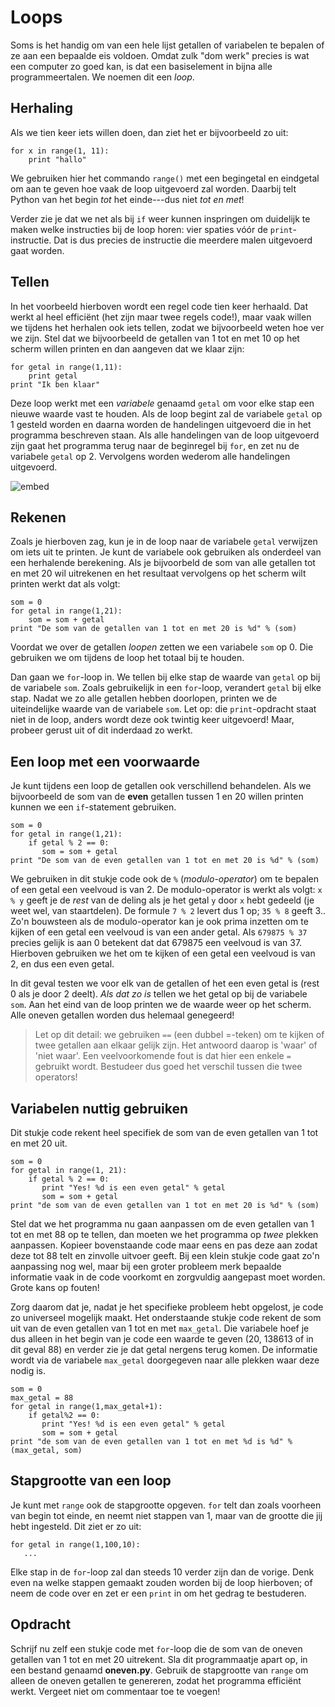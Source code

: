 # Loops

Soms is het handig om van een hele lijst getallen of variabelen te bepalen of ze aan een bepaalde eis voldoen. Omdat zulk "dom werk" precies is wat een computer zo goed kan, is dat een basiselement in bijna alle programmeertalen. We noemen dit een *loop*.

## Herhaling

Als we tien keer iets willen doen, dan ziet het er bijvoorbeeld zo uit:

	for x in range(1, 11):
		print "hallo"

We gebruiken hier het commando `range()` met een begingetal en eindgetal om aan te geven hoe vaak de loop uitgevoerd zal worden. Daarbij telt Python van het begin *tot* het einde---dus niet *tot en met*!

Verder zie je dat we net als bij `if` weer kunnen inspringen om duidelijk te maken welke instructies bij de loop horen: vier spaties vóór de `print`-instructie. Dat is dus precies de instructie die meerdere malen uitgevoerd gaat worden.

## Tellen

In het voorbeeld hierboven wordt een regel code tien keer herhaald. Dat werkt al heel efficiënt (het zijn maar twee regels code!), maar vaak willen we tijdens het herhalen ook iets tellen, zodat we bijvoorbeeld weten hoe ver we zijn. Stel dat we bijvoorbeeld de getallen van 1 tot en met 10 op het scherm willen printen en dan aangeven dat we klaar zijn:

	for getal in range(1,11):
    	print getal
	print "Ik ben klaar" 

Deze loop werkt met een *variabele* genaamd `getal` om voor elke stap een nieuwe waarde vast te houden. Als de loop begint zal de variabele `getal` op 1 gesteld worden en daarna worden de handelingen uitgevoerd die in het programma beschreven staan. Als alle handelingen van de loop uitgevoerd zijn gaat het programma terug naar de beginregel bij `for`, en zet nu de variabele `getal` op 2. Vervolgens worden wederom alle handelingen uitgevoerd.

![embed](https://player.vimeo.com/video/179484836?byline=0&portrait=0)

## Rekenen

Zoals je hierboven zag, kun je in de loop naar de variabele `getal` verwijzen om iets uit te printen. Je kunt de variabele ook gebruiken als onderdeel van een herhalende berekening. Als je bijvoorbeld de som van alle getallen tot en met 20 wil uitrekenen en het resultaat vervolgens op het scherm wilt printen werkt dat als volgt:

    som = 0
	for getal in range(1,21):
    	som = som + getal
	print "De som van de getallen van 1 tot en met 20 is %d" % (som) 

Voordat we over de getallen *loopen* zetten we een variabele `som` op 0. Die gebruiken we om tijdens de loop het totaal bij te houden.

Dan gaan we `for`-loop in. We tellen bij elke stap de waarde van `getal` op bij de variabele `som`. Zoals gebruikelijk in een `for`-loop, verandert `getal` bij elke stap. Nadat we zo alle getallen hebben doorlopen, printen we de uiteindelijke waarde van de variabele `som`. Let op: die `print`-opdracht staat niet in de loop, anders wordt deze ook twintig keer uitgevoerd! Maar, probeer gerust uit of dit inderdaad zo werkt.

## Een loop met een voorwaarde

Je kunt tijdens een loop de getallen ook verschillend behandelen. Als we bijvoorbeeld de som van de <b>even</b> getallen tussen 1 en 20 willen printen kunnen we een `if`-statement gebruiken. 

    som = 0
	for getal in range(1,21):
        if getal % 2 == 0:
           som = som + getal
	print "De som van de even getallen van 1 tot en met 20 is %d" % (som)

We gebruiken in dit stukje code ook de `%` (*modulo-operator*) om te bepalen of een getal een veelvoud is van 2. De modulo-operator is werkt als volgt: `x % y` geeft je de *rest* van de deling als je het getal `y` door `x` hebt gedeeld (je weet wel, van staartdelen). De formule `7 % 2` levert dus 1 op; `35 % 8` geeft 3.. Zo'n bouwsteen als de modulo-operator kan je ook prima inzetten om te kijken of een getal een veelvoud is van een ander getal. Als `679875 % 37` precies gelijk is aan 0 betekent dat dat 679875 een veelvoud is van 37. Hierboven gebruiken we het om te kijken of een getal een veelvoud is van 2, en dus een even getal.

In dit geval testen we voor elk van de getallen of het een even getal is (rest 0 als je door 2 deelt). *Als dat zo is* tellen we het getal op bij de variabele `som`. Aan het eind van de loop printen we de waarde weer op het scherm. Alle oneven getallen worden dus helemaal genegeerd!

> Let op dit detail: we gebruiken `==` (een dubbel =-teken) om te kijken of twee getallen aan elkaar gelijk zijn. Het antwoord daarop 
is 'waar' of 'niet waar'. Een veelvoorkomende fout is dat hier een enkele `=` gebruikt wordt. Bestudeer dus goed het verschil tussen die twee operators!

## Variabelen nuttig gebruiken

Dit stukje code rekent heel specifiek de som van de even getallen van 1 tot en met 20 uit. 

    som = 0
	for getal in range(1, 21):
        if getal % 2 == 0:
           print "Yes! %d is een even getal" % getal
           som = som + getal
	print "de som van de even getallen van 1 tot en met 20 is %d" % (som)

Stel dat we het programma nu gaan aanpassen om de even getallen van 1 tot en met 88 op te tellen, dan moeten we het programma op *twee* plekken aanpassen. Kopieer bovenstaande code maar eens en pas deze aan zodat deze tot 88 telt en zinvolle uitvoer geeft. Bij een klein stukje code gaat zo'n aanpassing nog wel, maar bij een groter probleem merk bepaalde informatie vaak in de code voorkomt en zorgvuldig aangepast moet worden. Grote kans op fouten!

Zorg daarom dat je, nadat je het specifieke probleem hebt opgelost, je code zo universeel mogelijk maakt. Het onderstaande stukje code rekent de som uit van de even getallen van 1 tot en met `max_getal`. Die variabele hoef je dus alleen in het begin van je code een waarde te geven (20, 138613 of in dit geval 88) en verder zie je dat getal nergens terug komen. De informatie wordt via de variabele `max_getal` doorgegeven naar alle plekken waar deze nodig is.

    som = 0
    max_getal = 88
	for getal in range(1,max_getal+1):
        if getal%2 == 0:
           print "Yes! %d is een even getal" % getal
           som = som + getal
	print "de som van de even getallen van 1 tot en met %d is %d" % (max_getal, som)

## Stapgrootte van een loop

Je kunt met `range` ook de stapgrootte opgeven. `for` telt dan zoals voorheen van begin tot einde, en neemt niet stappen van 1, maar van de grootte die jij hebt ingesteld. Dit ziet er zo uit:

    for getal in range(1,100,10):
       ...

Elke stap in de `for`-loop zal dan steeds 10 verder zijn dan de vorige. Denk even na welke stappen gemaakt zouden worden bij de loop hierboven; of neem de code over en zet er een `print` in om het gedrag te bestuderen.

## Opdracht

Schrijf nu zelf een stukje code met `for`-loop die de som van de oneven getallen van 1 tot en met 20 uitrekent. Sla dit programmaatje apart op, in een bestand genaamd **oneven.py**. Gebruik de stapgrootte van `range` om alleen de oneven getallen te genereren, zodat het programma efficiënt werkt. Vergeet niet om commentaar toe te voegen!
